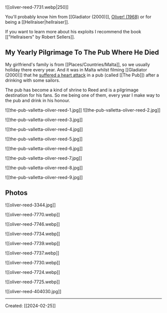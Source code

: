 ![[oliver-reed-7731.webp|250]]

You'll probably know him from [[Gladiator (2000)]], [Oliver! (1968)](https://www.justwatch.com/uk/movie/oliver) or for being a [[Hellraiser|hellraiser]].

If you want to learn more about his exploits I recommend the book [["Hellraisers" by Robert Sellers]].

## My Yearly Pilgrimage To The Pub Where He Died

My girlfriend's family is from [[Places/Countries/Malta]], so we usually holiday there every year. And it was in Malta whilst filming [[Gladiator (2000)]] that he [suffered a heart attack](https://en.wikipedia.org/wiki/Oliver_Reed#Death) in a pub (called [[The Pub]]) after a drinking with some sailors.

The pub has become a kind of shrine to Reed and is a pilgrimage destination for his fans. So me being one of them, every year I make way to the pub and drink in his honour.

![[the-pub-valletta-oliver-reed-1.jpg]] ![[the-pub-valletta-oliver-reed-2.jpg]]

![[the-pub-valletta-oliver-reed-3.jpg]]

![[the-pub-valletta-oliver-reed-4.jpg]]

![[the-pub-valletta-oliver-reed-5.jpg]]

![[the-pub-valletta-oliver-reed-6.jpg]]

![[the-pub-valletta-oliver-reed-7.jpg]]

![[the-pub-valletta-oliver-reed-8.jpg]]

![[the-pub-valletta-oliver-reed-9.jpg]]

## Photos

![[oliver-reed-3344.jpg]]

![[oliver-reed-7770.webp]]



![[oliver-reed-7746.webp]]

![[oliver-reed-7734.webp]]

![[oliver-reed-7739.webp]]

![[oliver-reed-7737.webp]]


![[oliver-reed-7730.webp]]

![[oliver-reed-7724.webp]]

![[oliver-reed-7725.webp]]

![[oliver-reed-404030.jpg]]

***

Created: [[2024-02-25]]  